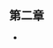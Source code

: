 ## 第二章

* <script> 元素放在 <body> 最后可以加快网页展示的速度

#### 在 XHTML 中的语法

* 32页 P14

#### <noscript>元素

* 在下列情况才会显示
  * 浏览器不支持脚本
  * 浏览器支持脚本，但脚本被禁用



## 第三章

* 其他类型和 Boolean 之间的转换

|  数据类型  | 转换为 true 的值 | 转换为  false 的值 |
| :----: | :---------: | :-----------: |
| String |     非空      |      ""       |
| Number |   非零和无穷大    |    0 和 NaN    |
| Object |    任何对象     |     null      |

### 位操作

#### 左移

```javascript
<<

2 << 5 = 64
-2 << 5 = -64
// 左移不会改变符号
```

#### 有符号右移

```javascript
>>
// 符号位不动
```

#### 无符号右移

```javascript
>>>
// 符号位一起移动
```

### 函数

#### 参数

* 函数定义的参数和传入的参数并不需要一一对应，可以通过 argument[*] 访问。
* func( p0, p1, p2, p3, …… ) 和 argument
  * p0 = argument[0]
  * p1 = argument[1]
  * p* = argument[*]



## 第四章

* 基本类型值和引用类型

  * 基本类型值

    * 简单数据段
    * 复制赋值
    * ![](image/基本类复制.png)

  * 引用类型值

    * 由多值构成的对象
    * 复制赋值
    * ![](image/引用类复制.png)

  * 传递参数

    * 函数的参数是按值传递的，和把值从一个变量复制到另一个变量一样

  * 检查类型

    * typeof

    * instanceof

    ```javascript
    result = variable instanceof constructor
    // 根据他的原型链来识别
    ```

* 执行环境及作用域

  * 全局执行环境的变量对象始终是作用域链中的最后一个对象
  * 延长作用域链
    * try-catch 语句的 catch 块
  * 没有块级作用域
















